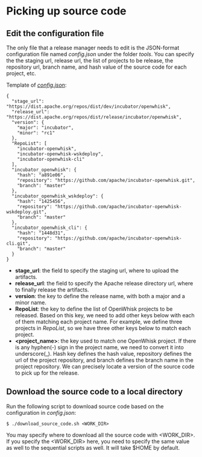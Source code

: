 <!--
#
# Licensed to the Apache Software Foundation (ASF) under one or more contributor
# license agreements.  See the NOTICE file distributed with this work for additional
# information regarding copyright ownership.  The ASF licenses this file to you
# under the Apache License, Version 2.0 (the # "License"); you may not use this
# file except in compliance with the License.  You may obtain a copy of the License
# at:
#
# http://www.apache.org/licenses/LICENSE-2.0
#
# Unless required by applicable law or agreed to in writing, software distributed
# under the License is distributed on an "AS IS" BASIS, WITHOUT WARRANTIES OR
# CONDITIONS OF ANY KIND, either express or implied.  See the License for the
# specific language governing permissions and limitations under the License.
#
-->

# Picking up source code

## Edit the configuration file

The only file that a release manager needs to edit is the JSON-format configuration file named _config.json_ under the
folder _tools_. You can specify the the staging url, release url, the list of projects to be release, the repository url,
branch name, and hash value of the source code for each project, etc.

Template of [_config.json_](../tools/config.json):

```
{
  "stage_url": "https://dist.apache.org/repos/dist/dev/incubator/openwhisk",
  "release_url": "https://dist.apache.org/repos/dist/release/incubator/openwhisk",
  "version": {
    "major": "incubator",
    "minor": "rc1"
  },
  "RepoList": [
    "incubator-openwhisk",
    "incubator-openwhisk-wskdeploy",
    "incubator-openwhisk-cli"
  ],
  "incubator_openwhisk": {
    "hash": "a891e06",
    "repository": "https://github.com/apache/incubator-openwhisk.git",
    "branch": "master"
  },
  "incubator_openwhisk_wskdeploy": {
    "hash": "1425456",
    "repository": "https://github.com/apache/incubator-openwhisk-wskdeploy.git",
    "branch": "master"
  },
  "incubator_openwhisk_cli": {
    "hash": "1448d31",
    "repository": "https://github.com/apache/incubator-openwhisk-cli.git",
    "branch": "master"
  }
}
```
  - **stage_url**: the field to specify the staging url, where to upload the artifacts.
  - **release_url**: the field to specify the Apache release directory url, where to finally release the artifacts.
  - **version**: the key to define the release name, with both a major and a minor name.
  - **RepoList**: the key to define the list of OpenWhisk projects to be released. Based on this key, we need to add other
  keys below with each of them matching each project name. For example, we define three projects in _RepoList_, so we
  have three other keys below to match each project.
  - **<project_name>**: the key used to match one OpenWhisk project. If there is any hyphen(-) sign in the project name, we need
  to convert it into underscore(_). Hash key defines the hash value, repository defines the url of the project repository,
  and branch defines the branch name in the project repository. We can precisely locate a version of the source code to
  pick up for the release.

## Download the source code to a local directory

Run the following script to download source code based on the configuration in _config.json_:
```
$ ./download_source_code.sh <WORK_DIR>
```
You may specify where to download all the source code with <WORK_DIR>. If you specify the <WORK_DIR> here, you need to
specify the same value as well to the sequential scripts as well. It will take $HOME by default.

